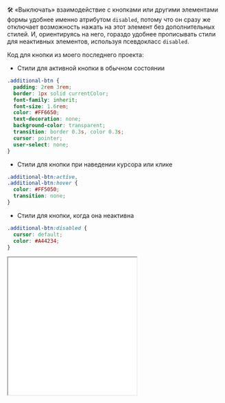 🛠 «Выключать» взаимодействие с кнопками или другими элементами формы удобнее именно атрибутом `disabled`, потому что он сразу же отключает возможность нажать на этот элемент без дополнительных стилей. И, ориентируясь на него, гораздо удобнее прописывать стили для неактивных элементов, используя псевдокласс `disabled`.

Код для кнопки из моего последнего проекта:

- Стили для активной кнопки в обычном состоянии

```css
.additional-btn {
  padding: 2rem 3rem;
  border: 1px solid currentColor;
  font-family: inherit;
  font-size: 1.6rem;
  color: #FF6650;
  text-decoration: none;
  background-color: transparent;
  transition: border 0.3s, color 0.3s;
  cursor: pointer;
  user-select: none;
}
```

- Стили для кнопки при наведении курсора или клике

```css
.additional-btn:active,
.additional-btn:hover {
  color: #FF5050;
  transition: none;
}
```

- Стили для кнопки, когда она неактивна

```css
.additional-btn:disabled {
  cursor: default;
  color: #A44234;
}
```

<iframe title="Изменения состояния кнопки" src="../demos/solarrust.html" height="320"></iframe>